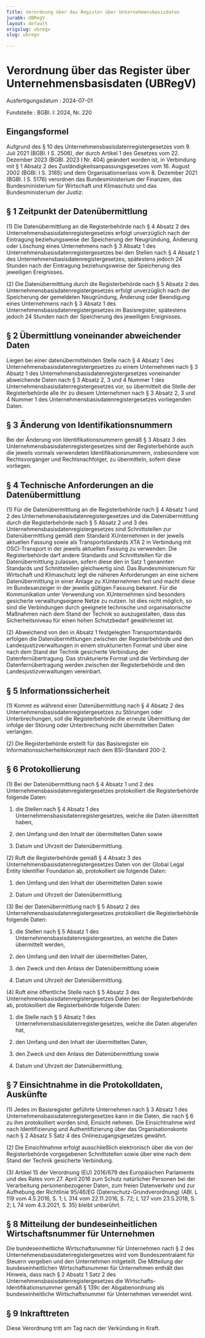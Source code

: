 ```yaml
---
Title: Verordnung über das Register über Unternehmensbasisdaten
jurabk: UBRegV
layout: default
origslug: ubregv
slug: ubregv

---
```


# Verordnung über das Register über Unternehmensbasisdaten (UBRegV)

Ausfertigungsdatum
:   2024-07-01

Fundstelle
:   BGBl. I: 2024, Nr. 220


## Eingangsformel

Aufgrund des § 10 des Unternehmensbasisdatenregistergesetzes vom 9. Juli 2021 (BGBl. I S. 2506), der durch Artikel 1 des Gesetzes vom 22. Dezember 2023 (BGBl. 2023 I Nr. 404) geändert worden ist, in Verbindung mit § 1 Absatz 2 des Zuständigkeitsanpassungsgesetzes vom 16. August 2002 (BGBl. I S. 3165) und dem Organisationserlass vom 8. Dezember 2021 (BGBl. I S. 5176) verordnen das Bundesministerium der Finanzen, das Bundesministerium für Wirtschaft und Klimaschutz und das Bundesministerium der Justiz:


## § 1 Zeitpunkt der Datenübermittlung

(1) Die Datenübermittlung an die Registerbehörde nach § 4 Absatz 2 des Unternehmensbasisdatenregistergesetzes erfolgt unverzüglich nach der Eintragung beziehungsweise der Speicherung der Neugründung, Änderung oder Löschung eines Unternehmens nach § 3 Absatz 1 des Unternehmensbasisdatenregistergesetzes bei den Stellen nach § 4 Absatz 1 des Unternehmensbasisdatenregistergesetzes, spätestens jedoch 24 Stunden nach der Eintragung beziehungsweise der Speicherung des jeweiligen Ereignisses.

(2) Die Datenübermittlung durch die Registerbehörde nach § 5 Absatz 2 des Unternehmensbasisdatenregistergesetzes erfolgt unverzüglich nach der Speicherung der gemeldeten Neugründung, Änderung oder Beendigung eines Unternehmens nach § 3 Absatz 1 des Unternehmensbasisdatenregistergesetzes im Basisregister, spätestens jedoch 24 Stunden nach der Speicherung des jeweiligen Ereignisses.


## § 2 Übermittlung voneinander abweichender Daten

Liegen bei einer datenübermittelnden Stelle nach § 4 Absatz 1 des Unternehmensbasisdatenregistergesetzes zu einem Unternehmen nach § 3 Absatz 1 des Unternehmensbasisdatenregistergesetzes voneinander abweichende Daten nach § 3 Absatz 2, 3 und 4 Nummer 1 des Unternehmensbasisdatenregistergesetzes vor, so übermittelt die Stelle der Registerbehörde alle ihr zu diesem Unternehmen nach § 3 Absatz 2, 3 und 4 Nummer 1 des Unternehmensbasisdatenregistergesetzes vorliegenden Daten.


## § 3 Änderung von Identifikationsnummern

Bei der Änderung von Identifikationsnummern gemäß § 3 Absatz 3 des Unternehmensbasisdatenregistergesetzes sind der Registerbehörde auch die jeweils vormals verwendeten Identifikationsnummern, insbesondere von Rechtsvorgänger und Rechtsnachfolger, zu übermitteln, sofern diese vorliegen.


## § 4 Technische Anforderungen an die Datenübermittlung

(1) Für die Datenübermittlung an die Registerbehörde nach § 4 Absatz 1 und 2 des Unternehmensbasisdatenregistergesetzes und die Datenübermittlung durch die Registerbehörde nach § 5 Absatz 2 und 3 des Unternehmensbasisdatenregistergesetzes sind Schnittstellen zur Datenübermittlung gemäß dem Standard XUnternehmen in der jeweils aktuellen Fassung sowie als Transportstandards XTA 2 in Verbindung mit OSCI-Transport in der jeweils aktuellen Fassung zu verwenden. Die Registerbehörde darf andere Standards und Schnittstellen für die Datenübermittlung zulassen, sofern diese den in Satz 1 genannten Standards und Schnittstellen gleichwertig sind. Das Bundesministerium für Wirtschaft und Klimaschutz legt die näheren Anforderungen an eine sichere Datenübermittlung in einer Anlage zu XUnternehmen fest und macht diese im Bundesanzeiger in der jeweils gültigen Fassung bekannt. Für die Kommunikation unter Verwendung von XUnternehmen sind besonders gesicherte verwaltungseigene Netze zu nutzen. Ist dies nicht möglich, so sind die Verbindungen durch geeignete technische und organisatorische Maßnahmen nach dem Stand der Technik so auszugestalten, dass das Sicherheitsniveau für einen hohen Schutzbedarf gewährleistet ist.

(2) Abweichend von den in Absatz 1 festgelegten Transportstandards erfolgen die Datenübermittlungen zwischen der Registerbehörde und den Landesjustizverwaltungen in einem strukturierten Format und über eine nach dem Stand der Technik gesicherte Verbindung der Datenfernübertragung. Das strukturierte Format und die Verbindung der Datenfernübertragung werden zwischen der Registerbehörde und den Landesjustizverwaltungen vereinbart.


## § 5 Informationssicherheit

(1) Kommt es während einer Datenübermittlung nach § 4 Absatz 2 des Unternehmensbasisdatenregistergesetzes zu Störungen oder Unterbrechungen, soll die Registerbehörde die erneute Übermittlung der infolge der Störung oder Unterbrechung nicht übermittelten Daten verlangen.

(2) Die Registerbehörde erstellt für das Basisregister ein Informationssicherheitskonzept nach dem
BSI-Standard 200-2.


## § 6 Protokollierung

(1) Bei der Datenübermittlung nach § 4 Absatz 1 und 2 des Unternehmensbasisdatenregistergesetzes protokolliert die Registerbehörde folgende Daten:

1.  die Stellen nach § 4 Absatz 1 des Unternehmensbasisdatenregistergesetzes, welche die Daten übermittelt haben,


2.  den Umfang und den Inhalt der übermittelten Daten sowie


3.  Datum und Uhrzeit der Datenübermittlung.




(2) Ruft die Registerbehörde gemäß § 4 Absatz 3 des Unternehmensbasisdatenregistergesetzes Daten von der Global Legal Entity Identifier Foundation ab, protokolliert sie folgende Daten:

1.  den Umfang und den Inhalt der übermittelten Daten sowie


2.  Datum und Uhrzeit der Datenübermittlung.




(3) Bei der Datenübermittlung nach § 5 Absatz 2 des Unternehmensbasisdatenregistergesetzes protokolliert die Registerbehörde folgende Daten:

1.  die Stellen nach § 5 Absatz 1 des Unternehmensbasisdatenregistergesetzes, an welche die Daten übermittelt werden,


2.  den Umfang und den Inhalt der übermittelten Daten,


3.  den Zweck und den Anlass der Datenübermittlung sowie


4.  Datum und Uhrzeit der Datenübermittlung.




(4) Ruft eine öffentliche Stelle nach § 5 Absatz 3 des Unternehmensbasisdatenregistergesetzes Daten bei der Registerbehörde ab, protokolliert die Registerbehörde folgende Daten:

1.  die Stelle nach § 5 Absatz 1 des Unternehmensbasisdatenregistergesetzes, welche die Daten abgerufen hat,


2.  den Umfang und den Inhalt der übermittelten Daten,


3.  den Zweck und den Anlass der Datenübermittlung sowie


4.  Datum und Uhrzeit der Datenübermittlung.





## § 7 Einsichtnahme in die Protokolldaten, Auskünfte

(1) Jedes im Basisregister geführte Unternehmen nach § 3 Absatz 1 des Unternehmensbasisdatenregistergesetzes kann in die Daten, die nach § 6 zu ihm protokolliert worden sind, Einsicht nehmen. Die Einsichtnahme wird nach Identifizierung und Authentifizierung über das Organisationskonto nach § 2 Absatz 5 Satz 4 des Onlinezugangsgesetzes gewährt.

(2) Die Einsichtnahme erfolgt ausschließlich elektronisch über die von der Registerbehörde vorgegebenen Schnittstellen sowie über eine nach dem Stand der Technik gesicherte Verbindung.

(3) Artikel 15 der Verordnung (EU) 2016/679 des Europäischen Parlaments und des Rates vom 27. April 2016 zum Schutz natürlicher Personen bei der Verarbeitung personenbezogener Daten, zum freien Datenverkehr und zur Aufhebung der Richtlinie 95/46/EG (Datenschutz-Grundverordnung) (ABl. L 119 vom 4.5.2016, S. 1; L 314 vom 22.11.2016, S. 72; L 127 vom 23.5.2018, S. 2; L 74 vom 4.3.2021, S. 35) bleibt unberührt.


## § 8 Mitteilung der bundeseinheitlichen Wirtschaftsnummer für Unternehmen

Die bundeseinheitliche Wirtschaftsnummer für Unternehmen nach § 2 des Unternehmensbasisdatenregistergesetzes wird vom Bundeszentralamt für Steuern vergeben und den Unternehmen mitgeteilt. Die Mitteilung der bundeseinheitlichen Wirtschaftsnummer für Unternehmen enthält den Hinweis, dass nach § 2 Absatz 1 Satz 2 des Unternehmensbasisdatenregistergesetzes die Wirtschafts-Identifikationsnummer gemäß § 139c der Abgabenordnung als bundeseinheitliche Wirtschaftsnummer für Unternehmen verwendet wird.


## § 9 Inkrafttreten

Diese Verordnung tritt am Tag nach der Verkündung in Kraft.


